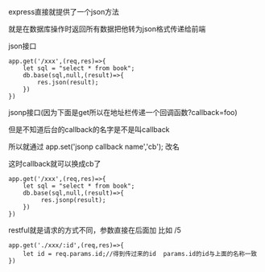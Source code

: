express直接就提供了一个json方法

就是在数据库操作时返回所有数据把他转为json格式传递给前端

json接口

```
app.get('/xxx',(req,res)=>{
    let sql = "select * from book";
    db.base(sql,null,(result)=>{
        res.json(result);
    })
})
```

jsonp接口(因为下面是get所以在地址栏传递一个回调函数?callback=foo)

但是不知道后台的callback的名字是不是叫callback

所以就通过  app.set('jsonp callback name','cb');  改名

这时callback就可以换成cb了

```
app.get('/xxx',(req,res)=>{
    let sql = "select * from book";
    db.base(sql,null,(result)=>{
         res.jsonp(result);
    })
})
```

restful就是请求的方式不同，参数直接在后面加  比如 /5

```
app.get('./xxx/:id',(req,res)=>{
    let id = req.params.id;//得到传过来的id  params.id的id与上面的名称一致
})
```


